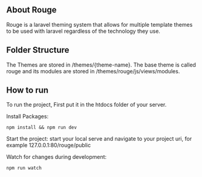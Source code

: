 ## About Rouge

Rouge is a laravel theming system that allows for multiple template themes to be used with laravel  regardless of the technology they use.


## Folder Structure

The Themes are stored in /themes/{theme-name}. The base theme is called rouge and its modules are stored in /themes/rouge/js/views/modules.

## How to run

To run the project, First put it in the htdocs folder of your server.

Install Packages:
```shell 
npm install && npm run dev
```
Start the project:
start your local serve and navigate to your project uri, for example 127.0.0.1:80/rouge/public

Watch for changes during development:
```shell 
npm run watch
```
